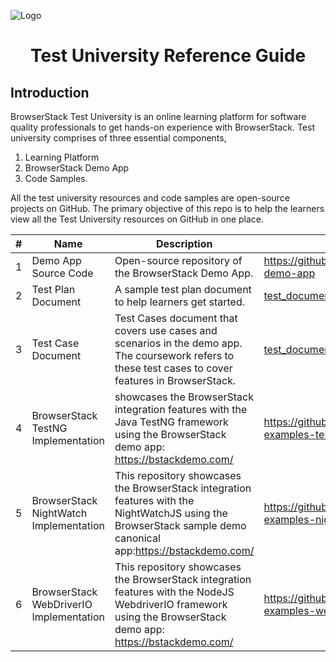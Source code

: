 ![Logo](https://www.browserstack.com/images/static/header-logo.jpg)

<h1 align="center">Test University Reference Guide</h1>

## Introduction

BrowserStack Test University is an online learning platform for software quality professionals to get hands-on experience with BrowserStack. Test university comprises of three essential components,

1. Learning Platform
2. BrowserStack Demo App
3. Code Samples.

All the test university resources and code samples are open-source projects on GitHub. The primary objective of this repo is to help the learners view all the Test University resources on GitHub in one place. 

| #  | Name                   | Description       | Link                                                               |
  | --- | ---                 | ---               | ---                                                                |
  | 1   | Demo App Source Code                    | Open-source repository of the BrowserStack Demo App.                                                                                                           | https://github.com/browserstack/browserstack-demo-app              |
  | 2   | Test Plan Document                      | A sample test plan document to help learners get started.                                                                                                      | [test_documents/TU - Test Plan.pdf](https://github.com/browserstack/testuniversity/blob/development/test_documents/TU%20-%20Test%20Plan.pdf) |
  | 3   | Test Case Document                      | Test Cases document that covers use cases and scenarios in the demo app. The coursework refers to these test cases to cover features in BrowserStack.          | [test_documents/Test Scenario.xlsx](https://github.com/browserstack/testuniversity/blob/development/test_documents/Test%20Scenario.xlsx) |
  | 4   | BrowserStack TestNG Implementation      | showcases the BrowserStack integration features with the Java TestNG framework using the BrowserStack demo app: https://bstackdemo.com/                        | https://github.com/browserstack/browserstack-examples-testng       |
  | 5   | BrowserStack NightWatch Implementation  | This repository showcases the BrowserStack integration features with the NightWatchJS using the BrowserStack sample demo canonical app:https://bstackdemo.com/ | https://github.com/browserstack/browserstack-examples-nightwatchjs |
  | 6   | BrowserStack WebDriverIO Implementation | This repository showcases the BrowserStack integration features with the NodeJS WebdriverIO framework using the BrowserStack demo app: https://bstackdemo.com/ | https://github.com/browserstack/browserstack-examples-webdriverio  |
